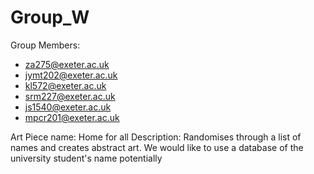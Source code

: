 # Group_W

Group Members:
- za275@exeter.ac.uk
- jymt202@exeter.ac.uk
- kl572@exeter.ac.uk
- srm227@exeter.ac.uk
- js1540@exeter.ac.uk
- mpcr201@exeter.ac.uk

Art Piece name: Home for all
Description: Randomises through a list of names and creates abstract art. We would like to use a database of the university student's name potentially

